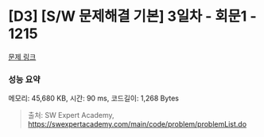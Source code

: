 # [D3] [S/W 문제해결 기본] 3일차 - 회문1 - 1215 

[문제 링크](https://swexpertacademy.com/main/code/problem/problemDetail.do?contestProbId=AV14QpAaAAwCFAYi) 

### 성능 요약

메모리: 45,680 KB, 시간: 90 ms, 코드길이: 1,268 Bytes



> 출처: SW Expert Academy, https://swexpertacademy.com/main/code/problem/problemList.do